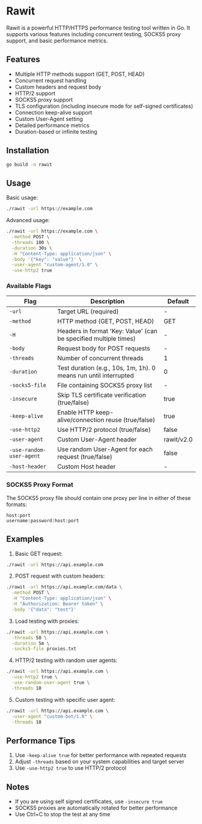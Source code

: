 # Rawit

Rawit is a powerful HTTP/HTTPS performance testing tool written in Go. It supports various features including concurrent testing, SOCKS5 proxy support, and basic performance metrics.

## Features

- Multiple HTTP methods support (GET, POST, HEAD)
- Concurrent request handling
- Custom headers and request body
- HTTP/2 support
- SOCKS5 proxy support
- TLS configuration (including insecure mode for self-signed certificates)
- Connection keep-alive support
- Custom User-Agent setting
- Detailed performance metrics
- Duration-based or infinite testing

## Installation

```bash
go build -o rawit
```

## Usage

Basic usage:
```bash
./rawit -url https://example.com
```

Advanced usage:
```bash
./rawit -url https://example.com \
  -method POST \
  -threads 100 \
  -duration 30s \
  -H "Content-Type: application/json" \
  -body '{"key": "value"}' \
  -user-agent "custom-agent/1.0" \
  -use-http2 true
```

### Available Flags

| Flag | Description | Default |
|------|-------------|---------|
| `-url` | Target URL (required) | - |
| `-method` | HTTP method (GET, POST, HEAD) | GET |
| `-H` | Headers in format 'Key: Value' (can be specified multiple times) | - |
| `-body` | Request body for POST requests | - |
| `-threads` | Number of concurrent threads | 1 |
| `-duration` | Test duration (e.g., 10s, 1m, 1h). 0 means run until interrupted | 0 |
| `-socks5-file` | File containing SOCKS5 proxy list | - |
| `-insecure` | Skip TLS certificate verification (true/false) | true |
| `-keep-alive` | Enable HTTP keep-alive/connection reuse (true/false) | true |
| `-use-http2` | Use HTTP/2 protocol (true/false) | false |
| `-user-agent` | Custom User-Agent header | rawit/v2.0 |
| `-use-random-user-agent` | Use random User-Agent for each request (true/false) | false |
| `-host-header` | Custom Host header | - |

### SOCKS5 Proxy Format

The SOCKS5 proxy file should contain one proxy per line in either of these formats:
```
host:port
username:password:host:port
```

## Examples

1. Basic GET request:
```bash
./rawit -url https://api.example.com
```

2. POST request with custom headers:
```bash
./rawit -url https://api.example.com/data \
  -method POST \
  -H "Content-Type: application/json" \
  -H "Authorization: Bearer token" \
  -body '{"data": "test"}'
```

3. Load testing with proxies:
```bash
./rawit -url https://api.example.com \
  -threads 50 \
  -duration 5m \
  -socks5-file proxies.txt
```

4. HTTP/2 testing with random user agents:
```bash
./rawit -url https://api.example.com \
  -use-http2 true \
  -use-random-user-agent true \
  -threads 10
```

5. Custom testing with specific user agent:
```bash
./rawit -url https://api.example.com \
  -user-agent "custom-bot/1.0" \
  -threads 10
```

## Performance Tips

1. Use `-keep-alive true` for better performance with repeated requests
2. Adjust `-threads` based on your system capabilities and target server
3. Use `-use-http2 true` to use HTTP/2 protocol

## Notes

- If you are using self signed certificates, use `-insecure true`
- SOCKS5 proxies are automatically rotated for better performance
- Use Ctrl+C to stop the test at any time
